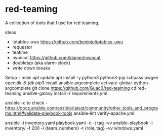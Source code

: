 # red-teaming

A collection of tools that I use for red teaming.

ideas
* iptables-uwu https://github.com/benjojo/iptables-uwu
* requestor
* teatime
* nyancat https://github.com/klange/nyancat
* doubletap (aka alarm-clock)
* write down breaks

Setup - main
apt update
apt install -y python3 python3-pip sshpass pwgen openjdk-8-jdk
pip3 install ansible argcomplete
activate-global-python-argcomplete
git clone https://github.com/Guac0/red-teaming
cd red-teaming
ansible-galaxy install -r requirements.yml

ansible -c to check - https://docs.ansible.com/ansible/latest/community/other_tools_and_programs.html#validate-playbook-tools
ansible-lint verify-apache.yml

ansible -i inventory.yaml playbook.yaml -c -t tag -vv
ansible-playbook -i inventory/ -f 200 -l {team_numbers} -t {role_tag} -vv windows.yaml